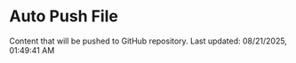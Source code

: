 # Auto Push File

Content that will be pushed to GitHub repository.
Last updated: 08/21/2025, 01:49:41 AM